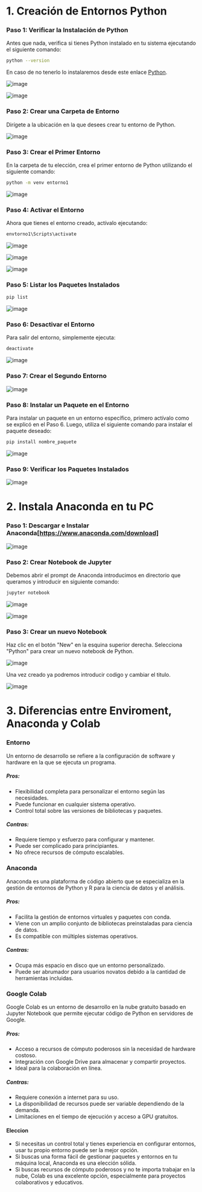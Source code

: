 # 1. Creación de Entornos Python

### **Paso 1: Verificar la Instalación de Python**

Antes que nada, verifica si tienes Python instalado en tu sistema ejecutando el siguiente comando:
```bash
python --version
```
En caso de no tenerlo lo instalaremos desde este enlace [Python](https://www.python.org/downloads/).

![image](https://github.com/Danielforondapastor/sistemas-expertos/assets/95243114/51938c6f-0abb-4390-9de6-6c057df78687)

   
![image](https://github.com/Danielforondapastor/sistemas-expertos/assets/95243114/9423a87e-1ca8-42c8-922a-6e92710b62be)

### Paso 2: Crear una Carpeta de Entorno
   Dirígete a la ubicación en la que desees crear tu entorno de Python.

![image](https://github.com/Danielforondapastor/sistemas-expertos/assets/95243114/a908ff90-67f8-4bc8-97b6-deb10d13c5ad)

### Paso 3: Crear el Primer Entorno

En la carpeta de tu elección, crea el primer entorno de Python utilizando el siguiente comando: 
```bash
python -m venv entorno1
```
   
![image](https://github.com/Danielforondapastor/sistemas-expertos/assets/95243114/9181c750-37d0-432b-810f-bf79f20033a3)

### Paso 4: Activar el Entorno

Ahora que tienes el entorno creado, actívalo ejecutando:

```bash
envtorno1\Scripts\activate
```
![image](https://github.com/Danielforondapastor/sistemas-expertos/assets/95243114/b5c718b8-e1bb-4387-9042-787bce2a439c)

![image](https://github.com/Danielforondapastor/sistemas-expertos/assets/95243114/16f4e5ca-b1db-4b0a-ab87-8b509a9f6b3e)

![image](https://github.com/Danielforondapastor/sistemas-expertos/assets/95243114/e59d652d-cd55-4bb0-a3d1-851c53ba9127)

### Paso 5: Listar los Paquetes Instalados

```bash
pip list
```
![image](https://github.com/Danielforondapastor/sistemas-expertos/assets/95243114/003c3e84-c60a-417e-b250-4b8031c57397)

### Paso 6: Desactivar el Entorno
Para salir del entorno, simplemente ejecuta:
```bash
deactivate
```
    
![image](https://github.com/Danielforondapastor/sistemas-expertos/assets/95243114/e97a71b2-269e-4ab4-a8a2-1cf1c83f4f7e)

### Paso 7: Crear el Segundo Entorno
![image](https://github.com/Danielforondapastor/sistemas-expertos/assets/95243114/8d684cea-ad09-4194-8b6e-f520ab44e2f2)

### Paso 8: Instalar un Paquete en el Entorno
Para instalar un paquete en un entorno específico, primero actívalo como se explicó en el Paso 6. 
Luego, utiliza el siguiente comando para instalar el paquete deseado:
```bash
pip install nombre_paquete
```
![image](https://github.com/Danielforondapastor/sistemas-expertos/assets/95243114/2c895dc2-cf79-4ca2-86e4-cb882bc413a6)

### Paso 9: Verificar los Paquetes Instalados

![image](https://github.com/Danielforondapastor/sistemas-expertos/assets/95243114/f6068c2b-f983-4bf8-83b0-9f48e29dbaab)



# 2. Instala Anaconda en tu PC

### Paso 1: Descargar e Instalar Anaconda[https://www.anaconda.com/download]

![image](https://github.com/Danielforondapastor/IABD/assets/95243114/8239687f-c41f-424e-b9b5-5224dbe2a374)

### Paso 2: Crear Notebook de Jupyter
Debemos abrir el prompt de Anaconda introducimos en directorio que queramos y introducir en siguiente comando:
```bash
jupyter notebook
```
![image](https://github.com/Danielforondapastor/IABD/assets/95243114/9b91b1f5-952e-4e5c-8e75-46a7c525ce61)

![image](https://github.com/Danielforondapastor/IABD/assets/95243114/4ebaf743-9d6c-495d-af9c-7e2b98d6d2db)


### Paso 3: Crear un nuevo Notebook
Haz clic en el botón "New" en la esquina superior derecha.
Selecciona "Python" para crear un nuevo notebook de Python.

![image](https://github.com/Danielforondapastor/IABD/assets/95243114/42aa6467-7339-45e3-80e8-3f7913989fc5)

Una vez creado ya podremos introducir codigo y cambiar el titulo.

![image](https://github.com/Danielforondapastor/IABD/assets/95243114/f472885d-e283-41c6-b79f-b5d1e5c1a460)



# 3. Diferencias entre Enviroment, Anaconda y Colab

### Entorno
Un entorno de desarrollo se refiere a la configuración de software y hardware en la que se ejecuta un programa.

##### Pros:
- Flexibilidad completa para personalizar el entorno según las necesidades.
- Puede funcionar en cualquier sistema operativo.
- Control total sobre las versiones de bibliotecas y paquetes.
##### Contras:
- Requiere tiempo y esfuerzo para configurar y mantener.
- Puede ser complicado para principiantes.
- No ofrece recursos de cómputo escalables.

### Anaconda
Anaconda es una plataforma de código abierto que se especializa en la gestión de entornos de Python y R para la ciencia de datos y el análisis.
##### Pros:
- Facilita la gestión de entornos virtuales y paquetes con conda.
- Viene con un amplio conjunto de bibliotecas preinstaladas para ciencia de datos.
- Es compatible con múltiples sistemas operativos.
##### Contras:
- Ocupa más espacio en disco que un entorno personalizado.
- Puede ser abrumador para usuarios novatos debido a la cantidad de herramientas incluidas.

### Google Colab
Google Colab es un entorno de desarrollo en la nube gratuito basado en Jupyter Notebook que permite ejecutar código de Python en servidores de Google.

##### Pros:
- Acceso a recursos de cómputo poderosos sin la necesidad de hardware costoso.
- Integración con Google Drive para almacenar y compartir proyectos.
- Ideal para la colaboración en línea.
##### Contras:
- Requiere conexión a internet para su uso.
- La disponibilidad de recursos puede ser variable dependiendo de la demanda.
- Limitaciones en el tiempo de ejecución y acceso a GPU gratuitos.

#### Eleccion

- Si necesitas un control total y tienes experiencia en configurar entornos, usar tu propio entorno puede ser la mejor opción.
- Si buscas una forma fácil de gestionar paquetes y entornos en tu máquina local, Anaconda es una elección sólida.
- Si buscas recursos de cómputo poderosos y no te importa trabajar en la nube, Colab es una excelente opción, especialmente para proyectos colaborativos y educativos.
